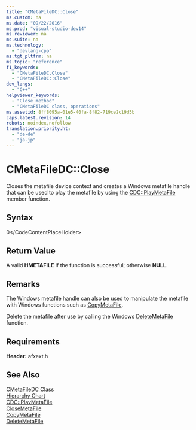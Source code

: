```yaml
---
title: "CMetaFileDC::Close"
ms.custom: na
ms.date: "09/22/2016"
ms.prod: "visual-studio-dev14"
ms.reviewer: na
ms.suite: na
ms.technology: 
  - "devlang-cpp"
ms.tgt_pltfrm: na
ms.topic: "reference"
f1_keywords: 
  - "CMetaFileDC.Close"
  - "CMetaFileDC::Close"
dev_langs: 
  - "C++"
helpviewer_keywords: 
  - "Close method"
  - "CMetaFileDC class, operations"
ms.assetid: 8ff8095a-01e5-40fa-8f82-719ce2c19d5b
caps.latest.revision: 14
robots: noindex,nofollow
translation.priority.ht: 
  - "de-de"
  - "ja-jp"
---
```

# CMetaFileDC::Close
Closes the metafile device context and creates a Windows metafile handle that can be used to play the metafile by using the [CDC::PlayMetaFile](../vs140/cdc--playmetafile.md) member function.  
  
## Syntax  
  
<CodeContentPlaceHolder>0\</CodeContentPlaceHolder>  
## Return Value  
 A valid **HMETAFILE** if the function is successful; otherwise **NULL**.  
  
## Remarks  
 The Windows metafile handle can also be used to manipulate the metafile with Windows functions such as [CopyMetaFile](http://msdn.microsoft.com/library/windows/desktop/dd183480).  
  
 Delete the metafile after use by calling the Windows [DeleteMetaFile](http://msdn.microsoft.com/library/windows/desktop/dd183537) function.  
  
## Requirements  
 **Header:** afxext.h  
  
## See Also  
 [CMetaFileDC Class](../vs140/cmetafiledc-class.md)   
 [Hierarchy Chart](../vs140/hierarchy-chart.md)   
 [CDC::PlayMetaFile](../vs140/cdc--playmetafile.md)   
 [CloseMetaFile](http://msdn.microsoft.com/library/windows/desktop/dd183445)   
 [CopyMetaFile](http://msdn.microsoft.com/library/windows/desktop/dd183480)   
 [DeleteMetaFile](http://msdn.microsoft.com/library/windows/desktop/dd183537)